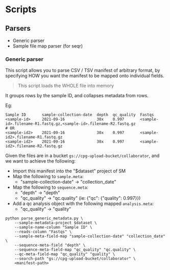 # Scripts

## Parsers

- Generic parser
- Sample file map parser (for seqr)

### Generic parser

This script allows you to parse CSV / TSV manifest of arbitrary format, by
specifying HOW you want the manifest to be mapped onto individual fields.

> This script loads the WHOLE file into memory

It groups rows by the sample ID, and collapses metadata from rows.

Eg:

```text
Sample ID       sample-collection-date  depth  qc_quality  Fastqs
<sample-id>     2021-09-16              30x    0.997       <sample-id>.filename-R1.fastq.gz,<sample-id>.filename-R2.fastq.gz
# OR
<sample-id2>    2021-09-16              30x    0.997       <sample-id2>.filename-R1.fastq.gz
<sample-id2>    2021-09-16              30x    0.997       <sample-id2>.filename-R2.fastq.gz
```

Given the files are in a bucket `gs://cpg-upload-bucket/collaborator`,
and we want to achieve the following:

- Import this manifest into the "$dataset" project of SM
- Map the following to `sample.meta`:
    - "sample-collection-date" -> "collection_date"
- Map the following to `sequence.meta`:
    - "depth" -> "depth"
    - "qc_quality" -> "qc.quality" (ie: {"qc": {"quality": 0.997}})
- Add a qc analysis object with the following mapped `analysis.meta`:
    - "qc_quality" -> "quality"

```shell
python parse_generic_metadata.py \
    --sample-metadata-project $dataset \
    --sample-name-column "Sample ID" \
    --reads-column "Fastqs" \
    --sample-meta-field-map "sample-collection-date" "collection_date" \
    --sequence-meta-field "depth" \
    --sequence-meta-field-map "qc_quality" "qc.quality" \
    --qc-meta-field-map "qc_quality" "quality" \
    --search-path "gs://cpg-upload-bucket/collaborator" \
    <manifest-path>
```
